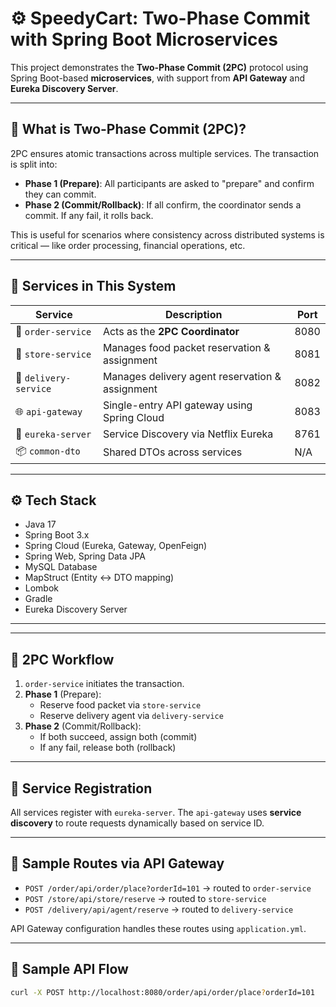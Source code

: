 # ⚙️ SpeedyCart: Two-Phase Commit with Spring Boot Microservices

This project demonstrates the **Two-Phase Commit (2PC)** protocol using Spring Boot-based **microservices**, with support from **API Gateway** and **Eureka Discovery Server**.

---

## 🎯 What is Two-Phase Commit (2PC)?

2PC ensures atomic transactions across multiple services. The transaction is split into:

- **Phase 1 (Prepare)**: All participants are asked to "prepare" and confirm they can commit.
- **Phase 2 (Commit/Rollback)**: If all confirm, the coordinator sends a commit. If any fail, it rolls back.

This is useful for scenarios where consistency across distributed systems is critical — like order processing, financial operations, etc.

---

## 🧩 Services in This System

| Service             | Description                                       | Port |
|---------------------|---------------------------------------------------|------|
| 🧾 `order-service`     | Acts as the **2PC Coordinator**                 | 8080 |
| 🥫 `store-service`     | Manages food packet reservation & assignment    | 8081 |
| 🚚 `delivery-service`  | Manages delivery agent reservation & assignment | 8082 |
| 🌐 `api-gateway`       | Single-entry API gateway using Spring Cloud     | 8083 |
| 🧭 `eureka-server`     | Service Discovery via Netflix Eureka            | 8761 |
| 📦 `common-dto`        | Shared DTOs across services                     | N/A  |
---

## ⚙️ Tech Stack

- Java 17
- Spring Boot 3.x
- Spring Cloud (Eureka, Gateway, OpenFeign)
- Spring Web, Spring Data JPA
- MySQL Database
- MapStruct (Entity ↔ DTO mapping)
- Lombok
- Gradle
- Eureka Discovery Server

---

---

## 🔁 2PC Workflow

1. `order-service` initiates the transaction.
2. **Phase 1** (Prepare):
   - Reserve food packet via `store-service`
   - Reserve delivery agent via `delivery-service`
3. **Phase 2** (Commit/Rollback):
   - If both succeed, assign both (commit)
   - If any fail, release both (rollback)

---

## 🔌 Service Registration

All services register with `eureka-server`. The `api-gateway` uses **service discovery** to route requests dynamically based on service ID.

---

## 🔀 Sample Routes via API Gateway

- `POST /order/api/order/place?orderId=101` → routed to `order-service`
- `POST /store/api/store/reserve` → routed to `store-service`
- `POST /delivery/api/agent/reserve` → routed to `delivery-service`

API Gateway configuration handles these routes using `application.yml`.

---

## 🧪 Sample API Flow

```bash
curl -X POST http://localhost:8080/order/api/order/place?orderId=101


